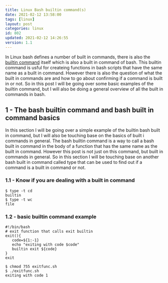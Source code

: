 ```yaml
---
title: Linux Bash builtin command(s)
date: 2021-02-12 13:58:00
tags: [linux]
layout: post
categories: linux
id: 802
updated: 2021-02-12 14:26:55
version: 1.1
---
```


In Linux bash defines a number of built in commands, there is also the [builtin command](https://www.geeksforgeeks.org/builtin-command-in-linux-with-examples/) itself which is also a built in command of bash. This builtin command is usful for createing functions in bash scripts that have the same name as a built in command. However there is also the question of what the built in commands are and how to go about confirming if a command is built in or not. So in this post I will be going over some basic examples of the builtin command, but I will also be doing a general overview of all the built in commands in bash.

<!-- more -->

## 1 - The bash builtin command and bash built in command basics

In this section I will be going over a simple example of the builtin bash built in command, but I will also be touching base on the basics of built i commands in general. The bash builtin command is a way to call a bash built in command in the body of a function that has the same name as the built in command. However this post is not just on this command, but built in commands in general. So in this section I will be touching base on another bash built in command called type that can be used to find out if a command is a built in command or not.

### 1.1 - Know if you are dealing with a built in command

```
$ type -t cd
builtin
$ type -t wc
file
```

### 1.2 - basic builtin command example

```
#!/bin/bash
# exit function that calls exit builtin
exit(){
   code=${1:-1}
   echo "exiting with code $code"
   builtin exit ${code}
}
exit
```

```
$ chmod 755 exitfunc.sh
$ ./exitfunc.sh
exiting with code 1
```
